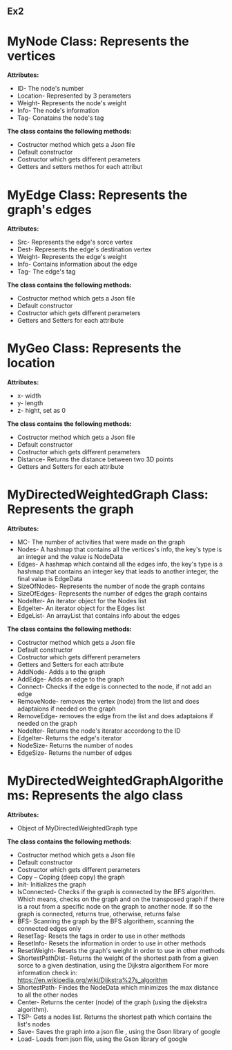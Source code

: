 ## Ex2

# MyNode Class: Represents the vertices
  **Attributes:**
  * ID- The node's number
  * Location- Represented by 3 perameters
  * Weight- Represents the node's weight
  * Info- The node's information
  * Tag- Conatains the node's tag
 
 **The class contains the following methods:**
 * Costructor method which gets a Json file
 * Default constructor
 * Costructor which gets different perameters
 * Getters and setters methos for each attribut
 
# MyEdge Class: Represents the graph's edges
  **Attributes:**
  * Src- Represents the edge's sorce vertex
  * Dest- Represents the edge's destination vertex
  * Weight- Represents the edge's weight
  * Info- Contains information about the edge
  * Tag- The edge's tag
 
 **The class contains the following methods:**
 * Costructor method which gets a Json file
 * Default constructor
 * Costructor which gets different perameters
 * Getters and Setters for each attribute
    
# MyGeo Class: Represents the location
  **Attributes:**
  * x- width
  * y- length
  * z- hight, set as 0

  **The class contains the following methods:**
  * Costructor method which gets a Json file
  * Default constructor
  * Costructor which gets different perameters
  * Distance- Returns the distance between two 3D points
  * Getters and Setters for each attribute

# MyDirectedWeightedGraph Class: Represents the graph
  **Attributes:**
  * MC- The number of activities that were made on the graph
  * Nodes- A hashmap that contains all the vertices's info, the key's type is an integer and the value is NodeData
  * Edges- A hashmap which containd all the edges info, the key's type is a hashmap that contains an integer key that leads to another integer, the final value is EdgeData
  * SizeOfNodes- Represents the number of node the graph contains
  * SizeOfEdges- Represents the number of edges the graph contains
  * NodeIter- An iterator object for the Nodes list
  * EdgeIter- An iterator object for the Edges list
  * EdgeList- An arrayList that contains info about the edges
 
 **The class contains the following methods:**
 * Costructor method which gets a Json file
 * Default constructor
 * Costructor which gets different perameters
 * Getters and Setters for each attribute
 * AddNode- Adds a to the graph
 * AddEdge- Adds an edge to the graph
 * Connect- Checks if the edge is connected to the node, if not add an edge
 * RemoveNode- removes the vertex (node) from the list and does adaptaions if needed on the graph
 * RemoveEdge- removes the edge from the list and does adaptaions if needed on the graph
 * NodeIter- Returns the node's iterator accordong to the ID
 * EdgeIter- Returns the edge's iterator
 * NodeSize- Returns the number of nodes
 * EdgeSize- Returns the number of edges
# MyDirectedWeightedGraphAlgorithems: Represents the algo class
  **Attributes:**
  * Object of MyDirectedWeightedGraph type
  
  **The class contains the following methods:**
  * Costructor method which gets a Json file
  * Default constructor
  * Costructor which gets different perameters
  * Copy – Coping (deep copy) the graph
  * Init- Initializes the graph
  * IsConnected- Checks if the graph is connected by the BFS algorithm.
                 Which means, checks on the graph and on the transposed graph if there is a rout from a specific node on the graph to another node.
                 If so the graph is connected, returns true, otherwise, returns false
  * BFS- Scanning the graph by the BFS algorithem, scanning the connected edges only
  * ResetTag- Resets the tags in order to use in other methods
  * ResetInfo- Resets the information in order to use in other methods
  * ResetWeight- Resets the graph's weight in order to use in other methods
  * ShortestPathDist- Returns the weight of the shortest path from a given sorce to a given destination, using the Dijkstra algorithem
                      For more information check in: https://en.wikipedia.org/wiki/Dijkstra%27s_algorithm
  * ShortestPath- Findes the NodeData which minimizes the max distance to all the other nodes
  * Center- Returns the center (node) of the graph (using the dijekstra algorithm).
  * TSP- Gets a nodes list.
         Returns the shortest path which contains the list's nodes
  * Save- Saves the graph into a json file , using the Gson library of google
  * Load- Loads from json file, using the Gson library of google
  
      
